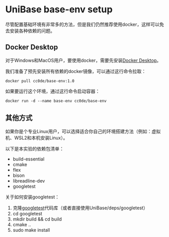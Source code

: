 # UniBase base-env setup

尽管配置基础环境有非常多的方法，但是我们仍然推荐使用docker，这样可以免去安装各种依赖的问题。

## Docker Desktop

对于Windows和MacOS用户，要使用docker，需要先安装[Docker Desktop](https://www.docker.com/products/docker-desktop/)。

我们准备了预先安装所有依赖的docker镜像，可以通过这行命令拉取：

```
docker pull cc0de/base-env:1.0
```

如果要运行这个环境，通过这行命令启动容器：

```
docker run -d --name base-env cc0de/base-env
```

## 其他方式

如果你是个专业Linux用户，可以选择适合你自己的环境搭建方法（例如：虚拟机、WSL2和本机安装Linux）。

以下是本实验的依赖包清单：

- build-essential
- cmake
- flex
- bison
- libreadline-dev
- googletest

关于如何安装googletest：

1. 克隆[googletest]()代码库（或者直接使用UniBase/deps/googletest）
2. cd googletest
3. mkdir build && cd build
4. cmake ..
5. sudo make install
